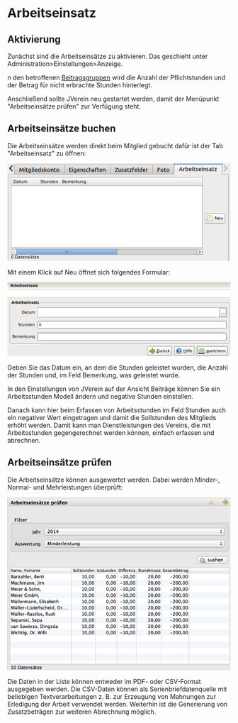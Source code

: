# Arbeitseinsatz

## Aktivierung

Zunächst sind die Arbeitseinsätze zu aktivieren. Das geschieht unter Administration&gt;Einstellungen&gt;Anzeige.

n den betroffenen [Beitragsgruppen](/beitragsgruppen.md) wird die Anzahl der Pflichtstunden und der Betrag für nicht erbrachte Stunden hinterlegt.

Anschließend sollte JVerein neu gestartet werden, damit der Menüpunkt "Arbeitseinsätze prüfen" zur Verfügung steht.

## Arbeitseinsätze buchen

Die Arbeitseinsätze werden direkt beim Mitglied gebucht dafür ist der Tab "Arbeitseinsatz" zu öffnen:

![](/assets/ArbeitseinsatzMitglied.png)

Mit einem Klick auf Neu öffnet sich folgendes Formular:

![](/assets/ArbeitseinsatzNeu.png)

Geben Sie das Datum ein, an dem die Stunden geleistet wurden, die Anzahl der Stunden und, im Feld Bemerkung, was geleistet wurde.

In den Einstellungen von JVerein auf der Ansicht Beiträge können Sie ein Arbeitsstunden Modell ändern und negative Stunden  einstellen.

Danach kann hier beim Erfassen von Arbeitsstunden im Feld Stunden auch ein negativer Wert eingetragen und damit die Sollstunden des Mitglieds erhöht werden. Damit kann man Dienstleistungen des Vereins, die mit Arbeitsstunden gegengerechnet werden können, einfach erfassen und abrechnen.

## Arbeitseinsätze prüfen

Die Arbeitseinsätze können ausgewertet werden. Dabei werden Minder-, Normal- und Mehrleistungen überprüft:

![](/assets/ArbeitseinsaetzePruefen.png)

Die Daten in der Liste können entweder im PDF- oder CSV-Format ausgegeben werden. Die CSV-Daten können als Serienbriefdatenquelle mit beliebigen Textverarbeitungen z. B. zur Erzeugung von Mahnungen zur Erledigung der Arbeit verwendet werden. Weiterhin ist die Generierung von Zusatzbeträgen zur weiteren Abrechnung möglich.

